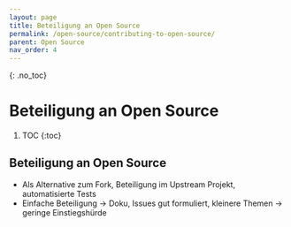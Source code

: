 ```yaml
---
layout: page
title: Beteiligung an Open Source
permalink: /open-source/contributing-to-open-source/
parent: Open Source
nav_order: 4
---
```


{: .no_toc}
# Beteiligung an Open Source

1. TOC
{:toc}

## Beteiligung an Open Source

- Als Alternative zum Fork, Beteiligung im Upstream Projekt, automatisierte Tests
- Einfache Beteiligung -> Doku, Issues gut formuliert, kleinere Themen -> geringe Einstiegshürde
